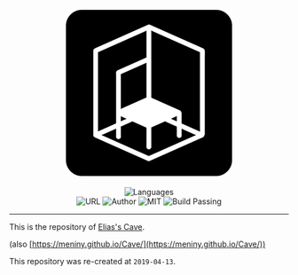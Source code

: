 
<p align="center">
  <img src="./assets/images/icons/Chair/logo.png" alt="Logo">
  <br/><br/>
  <img alt="Languages" src="https://img.shields.io/badge/Languages-HTML%20%7C%20JavaScript%20%7C%20CSS%20%7C%20Liquid-brightgreen.svg">
  <br/>
  <img alt="URL" src="https://img.shields.io/badge/URL-meniny.cn-ff69b4.svg">
  <img alt="Author" src="https://img.shields.io/badge/author-Meniny-orange.svg">
  <img alt="MIT" src="https://img.shields.io/badge/license-MIT-blue.svg">
  <img alt="Build Passing" src="https://img.shields.io/badge/build-passing-brightgreen.svg">
</p>

***

This is the repository of [Elias's Cave](https://meniny.cn/).

(also [https://meniny.github.io/Cave/](https://meniny.github.io/Cave/))

This repository was re-created at `2019-04-13`.
